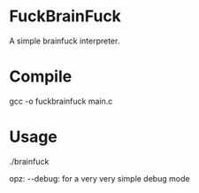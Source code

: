 FuckBrainFuck
=============

A simple brainfuck interpreter.

Compile
=======

gcc -o fuckbrainfuck main.c

Usage
=====

./brainfuck <progfile> <opz>

opz:
  --debug:  for a very very simple debug mode
  


  

